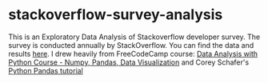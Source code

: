 # stackoverflow-survey-analysis
This is an Exploratory Data Analysis of Stackoverflow developer survey. The survey is conducted annually by StackOverflow. You can find the data and results [here](https://insights.stacoverflow.com/survey).
I drew heavily from FreeCodeCamp course: [Data Analysis with Python Course - Numpy, Pandas, Data Visualization](https://www.youtube.com/watch?v=GPVsHOlRBBI) and Corey Schafer's [Python Pandas tutorial](https://www.youtube.com/watch?v=ZyhVh-qRZPA&list=PL-osiE80TeTsWmV9i9c58mdDCSskIFdDS)
